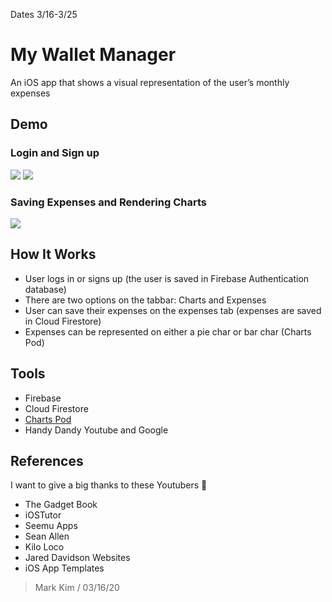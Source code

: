 Dates 3/16-3/25
# My Wallet Manager
An iOS app that shows a visual representation of the user’s monthly expenses
## Demo
### Login and Sign up
![](static/WMLogin.gif)
![](static/WMSignup.gif)
### Saving Expenses and Rendering Charts
![](static/WMDemo.gif)
## How It Works
* User logs in or signs up (the user is saved in Firebase Authentication database)
* There are two options on the tabbar: Charts and Expenses
* User can save their expenses on the expenses tab (expenses are saved in Cloud Firestore)
* Expenses can be represented on either a pie char or bar char (Charts Pod)
## Tools
* Firebase
* Cloud Firestore
* [Charts Pod](https://cocoapods.org/pods/Charts)
* Handy Dandy Youtube and Google
## References
I want to give a big thanks to these Youtubers 🦾
* The Gadget Book
* iOSTutor
* Seemu Apps
* Sean Allen
* Kilo Loco
* Jared Davidson
Websites
* iOS App Templates
> Mark Kim / 03/16/20
